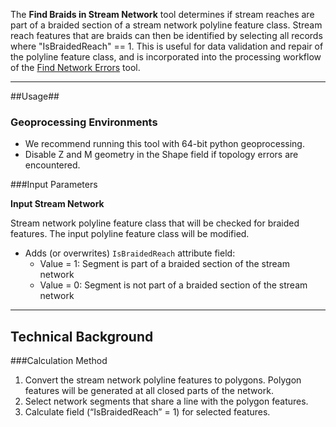 The **Find Braids in Stream Network** tool determines if stream reaches are part of a braided section of a stream network polyline feature class. Stream reach features that are braids can then be identified by selecting all records where "IsBraidedReach" == 1. This is useful for data validation and repair of the polyline feature class, and is incorporated into the processing workflow of the [Find Network Errors](https://github.com/SouthForkResearch/gnat/wiki/Find-Network-Errors) tool. 

_______________________________________________________________
##Usage##

### Geoprocessing Environments
* We recommend running this tool with 64-bit python geoprocessing.
* Disable Z and M geometry in the Shape field if topology errors are encountered.

###Input Parameters

**Input Stream Network**

Stream network polyline feature class that will be checked for braided features.
The input polyline feature class will be modified.
* Adds (or overwrites) `IsBraidedReach` attribute field:
	* Value = 1: Segment is part of a braided section of the stream network
	* Value = 0: Segment is not part of a braided section of the stream network

_______________________________________________________________
## Technical Background

###Calculation Method

1. Convert the stream network polyline features to polygons. Polygon features will be generated at all closed parts of the network.
2. Select network segments that share a line with the polygon features.
3. Calculate field (“IsBraidedReach” = 1) for selected features.